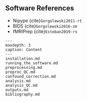 ```{include} ../README.md
```

## Software References
- Nipype {cite}`Gorgolewski2011-rt`
- BIDS {cite}`Gorgolewski2016-zm`
- fMRIPrep {cite}`Esteban2019-rs`

```{toctree}
---
maxdepth: 3
caption: Content
---
installation.md
running_the_software.md
preprocessing.md
preproc_QC.md
confound_correction.md
analysis.md
analysis_QC.md
outputs.md
bibliography.md
